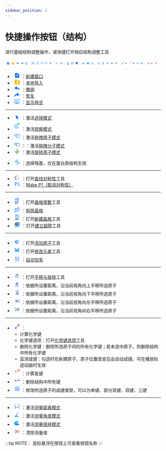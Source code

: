 ```yaml
---
sidebar_position: 2
---
```


# 快捷操作按钮（结构）

进行基础结构调整操作，或快捷打开相应结构调整工具

![structtools](./nested/qstudio_structtools.png)

- ![addwindow](./nested/qstudio_structtools_addwindow.png)：[新建窗口](./%E8%8F%9C%E5%8D%95/qstudio_manual_file.md)
- ![import](./nested/qstudio_structtools_import.png)：[本地导入](./%E8%8F%9C%E5%8D%95/qstudio_manual_file.md)
- ![undo](./nested/qstudio_structtools_undo.png)：[撤销](./%E8%8F%9C%E5%8D%95/qstudio_manual_edit.md)
- ![redo](./nested/qstudio_structtools_redo.png)：[恢复](./%E8%8F%9C%E5%8D%95/qstudio_manual_edit.md)
- ![display](./nested/qstudio_structtools_display.png)：[显示样式](./%E5%B7%A5%E5%85%B7/qstudio_manual_view_display.md)

---

- ![selection_mode](./nested/qstudio_structtools_select.png)：激活[选择模式](./qstudio_visualization.md#选择模式)
- ![observation_mode](./nested/qstudio_observation_mode.png)：激活[观察模式](./qstudio_visualization.md#观察模式)
- ![dragatom_mode](./nested/qstudio_structtools_dragatom.png)：激活[拖拽原子模式](./qstudio_visualization.md#拖拽原子模式)
- ![dragmolecule_mode](./nested/qstudio_structtools_dragmol.png)：：激活[拖拽分子模式](./qstudio_visualization.md#拖拽分子模式)
- ![rotateatom_mode](./nested/qstudio_structtools_rotate.png)：激活[旋转原子模式](./qstudio_visualization.md#旋转原子摸式)
<!-- - ![drawatom_mode](../nested/.png)：激活[绘制原子模式](./qstudio_visualization.md#绘制原子模式) -->
- ![residue](./nested/qstudio_structtools_residue.png)：选择残基，仅在蛋白质结构生效

---

- ![findsymmetry](./nested/qstudio_structtools_symmetry.png)：打开[查找对称性](./%E5%B7%A5%E5%85%B7/qstudio_manual_settings_symmtry_findsymmetry.md)工具
- ![makep1](./nested/qstudio_makep1.png)：[Make P1（取消对称性）](./%E8%8F%9C%E5%8D%95/qstudio_manual_setting.md#makep1)
---

- ![lattice](./nested/qstudio_structtools_lattice.png)：打开[晶格常数](./%E5%B7%A5%E5%85%B7/qstudio_manual_settings_latticeconstant.md)工具
- ![unbuild](./nested/qstudio_structtools_unbuild.png)：[拆除晶格](./%E8%8F%9C%E5%8D%95/qstudio_manual_setting.md#breaklattice)
- ![rebuild](./nested/qstudio_structtools_rebuild.png)：打开[新建晶格](./%E5%B7%A5%E5%85%B7/qstudio_manual_settings_newlattice.md)工具
- ![makesuper](./nested/qstudio_makesupercell_icon.png)：打开[建立超胞](./%E5%B7%A5%E5%85%B7/qstudio_build_supercell.md)工具

---

- ![addatom](./nested/qstudio_structtools_addatom.png)：打开[添加原子](./%E5%B7%A5%E5%85%B7/qstudio_manual_build_addatom.md)工具
- ![element](./nested/qstudio_structtools_element.png)：打开[修改元素](./%E5%B7%A5%E5%85%B7/qstudio_manual_build.md)工具
- ![hydrogen](./nested/qstudio_structtools_hydrogen.png)：[自动加氢](./%E8%8F%9C%E5%8D%95/qstudio_manual_build.md#addhydrogen)

---

- ![快捷菜单](./nested/qstudio_structtools_trans&rot.png)：打开[平移与旋转](./%E5%B7%A5%E5%85%B7/qstudio_manual_translate_and_rotate.md)工具
- ![快捷菜单](./nested/qstudio_structtools_moveup.png)：依据所设置距离，沿当前视角向上平移所选原子
- ![快捷菜单](./nested/qstudio_structtools_movedn.png)：依据所设置距离，沿当前视角向下平移所选原子
- ![快捷菜单](./nested/qstudio_structtools_moveleft.png)：依据所设置距离，沿当前视角向左平移所选原子
- ![快捷菜单](./nested/qstudio_structtools_moveright.png)：依据所设置距离，沿当前视角向右平移所选原子

---

- ![快捷菜单](./nested/qstudio_structtools_calcbond.png)：
  - 计算化学键
  - 化学键选项：打开[化学键选项](./%E5%B7%A5%E5%85%B7/qsutdio_bond_connect.md)工具
  - 删除化学键：删除所选原子间的所有化学键；若未选中原子，则删除结构中所有化学键
  - 监测成键：勾选时在新建原子、原子位置改变后会自动成键。可在播放轨迹动画时生效
- ![快捷菜单](./nested/qstudio_structtools_calchbond.png)：计算氢键
- ![快捷菜单](./nested/qstudio_structtools_breakbond.png)：删除结构中所有键
- ![快捷菜单](./nested/qstudio_structtools_bondorder.png)：修改所选原子的成键类型，可以为单键、部分双键、双键、三键

---

- ![快捷菜单](./nested/qstudio_structtools_measuredistance.png)：激活[测量距离模式](./qstudio_visualization.md#测量距离角度扭转模式)
- ![快捷菜单](./nested/qstudio_structtools_measureangle.png)：激活[测量角度模式](./qstudio_visualization.md#测量距离角度扭转模式)
- ![快捷菜单](./nested/qstudio_structtools_measuretorsion.png)：激活[测量扭转模式](./qstudio_visualization.md#测量距离角度扭转模式)
- ![快捷菜单](./nested/qstudio_structtools_clearmeasure.png)：清除测量值

:::tip NOTE：
鼠标悬浮在按钮上可查看按钮名称
:::
